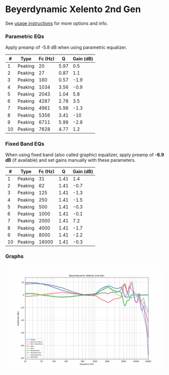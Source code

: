 # Beyerdynamic Xelento 2nd Gen
See [usage instructions](https://github.com/jaakkopasanen/AutoEq#usage) for more options and info.

### Parametric EQs
Apply preamp of -5.8 dB when using parametric equalizer.

|   # | Type    |   Fc (Hz) |    Q |   Gain (dB) |
|-----|---------|-----------|------|-------------|
|   1 | Peaking |        20 | 5.97 |         0.5 |
|   2 | Peaking |        27 | 0.87 |         1.1 |
|   3 | Peaking |       160 | 0.57 |        -1.9 |
|   4 | Peaking |      1034 | 3.56 |        -0.9 |
|   5 | Peaking |      2043 | 1.04 |         5.8 |
|   6 | Peaking |      4287 | 2.78 |         3.5 |
|   7 | Peaking |      4961 | 5.98 |        -1.3 |
|   8 | Peaking |      5356 | 3.41 |       -10   |
|   9 | Peaking |      6711 | 5.99 |        -2.8 |
|  10 | Peaking |      7628 | 4.77 |         1.2 |

### Fixed Band EQs
When using fixed band (also called graphic) equalizer, apply preamp of **-6.9 dB** (if available) and set gains manually with these parameters.

|   # | Type    |   Fc (Hz) |    Q |   Gain (dB) |
|-----|---------|-----------|------|-------------|
|   1 | Peaking |        31 | 1.41 |         1.4 |
|   2 | Peaking |        62 | 1.41 |        -0.7 |
|   3 | Peaking |       125 | 1.41 |        -1.3 |
|   4 | Peaking |       250 | 1.41 |        -1.5 |
|   5 | Peaking |       500 | 1.41 |        -0.3 |
|   6 | Peaking |      1000 | 1.41 |        -0.1 |
|   7 | Peaking |      2000 | 1.41 |         7.2 |
|   8 | Peaking |      4000 | 1.41 |        -1.7 |
|   9 | Peaking |      8000 | 1.41 |        -2.2 |
|  10 | Peaking |     16000 | 1.41 |        -0.3 |

### Graphs
![](./Beyerdynamic%20Xelento%202nd%20Gen.png)
